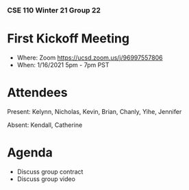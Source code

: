 ### CSE 110 Winter 21 Group 22

# First Kickoff Meeting
  - Where: Zoom https://ucsd.zoom.us/j/96997557806
  - When: 1/16/2021 5pm - 7pm PST
  
# Attendees

Present: Kelynn, Nicholas, Kevin, Brian, Chanly, Yihe, Jennifer

Absent: Kendall, Catherine

# Agenda
  - Discuss group contract
  - Discuss group video
